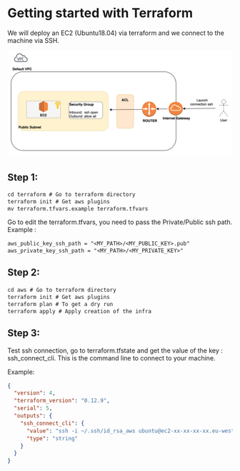 Getting started with Terraform 
==============================

We will deploy an EC2 (Ubuntu18.04) via terraform and we connect to the machine via SSH.

![](doc/_static/archi.png)

Step 1:
-------

```shell script
cd terraform # Go to terraform directory
terraform init # Get aws plugins
mv terraform.tfvars.example terraform.tfvars
```

Go to edit the terraform.tfvars, you need to pass the Private/Public ssh path.
Example : 

````hcl-terraform
aws_public_key_ssh_path = "<MY_PATH>/<MY_PUBLIC_KEY>.pub"
aws_private_key_ssh_path = "<MY_PATH>/<MY_PRIVATE_KEY>"
````

Step 2:
-------

```shell script
cd aws # Go to terraform directory
terraform init # Get aws plugins
terraform plan # To get a dry run
terraform apply # Apply creation of the infra
```

Step 3:
-------

Test ssh connection, go to terraform.tfstate and get the value of the key : ssh_connect_cli.
This is the command line to connect to your machine.

Example:

````json
{
  "version": 4,
  "terraform_version": "0.12.9",
  "serial": 5,
  "outputs": {
    "ssh_connect_cli": {
      "value": "ssh -i ~/.ssh/id_rsa_aws ubuntu@ec2-xx-xx-xx-xx.eu-west-1.compute.amazonaws.com",
      "type": "string"
    }
  }
}
````